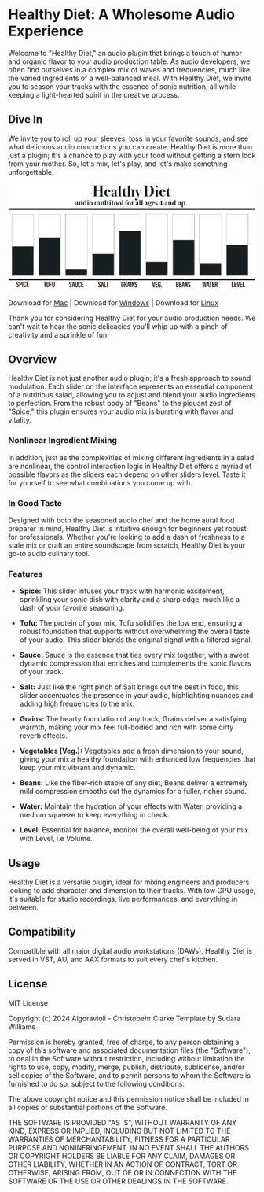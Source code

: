 
# Healthy Diet: A Wholesome Audio Experience
Welcome to "Healthy Diet," an audio plugin that brings a touch of humor and organic flavor to your audio production table. As audio developers, we often find ourselves in a complex mix of waves and frequencies, much like the varied ingredients of a well-balanced meal. With Healthy Diet, we invite you to season your tracks with the essence of sonic nutrition, all while keeping a light-hearted spirit in the creative process.

## Dive In
We invite you to roll up your sleeves, toss in your favorite sounds, and see what delicious audio concoctions you can create. Healthy Diet is more than just a plugin; it's a chance to play with your food without getting a stern look from your mother. So, let's mix, let's play, and let's make something unforgettable.

![Healthy Diet UI](docs/HealthyDiet.png)

Download for [Mac](https://github.com/algoravioli/MULTITOOL_HEALTHYDIET/releases/download/v1.3.3/Healthy.Diet-1.3.3-macOS.dmg) | Download for [Windows](https://github.com/algoravioli/MULTITOOL_HEALTHYDIET/releases/download/v1.3.3/Healthy.Diet-1.3.3-Windows.exe) | Download for [Linux](https://github.com/algoravioli/MULTITOOL_HEALTHYDIET/releases/download/v1.3.3/Healthy.Diet-1.3.3-Linux.zip)

Thank you for considering Healthy Diet for your audio production needs. We can't wait to hear the sonic delicacies you'll whip up with a pinch of creativity and a sprinkle of fun.

## Overview
Healthy Diet is not just another audio plugin; it's a fresh approach to sound modulation. Each slider on the interface represents an essential component of a nutritious salad, allowing you to adjust and blend your audio ingredients to perfection. From the robust body of "Beans" to the piquant zest of "Spice," this plugin ensures your audio mix is bursting with flavor and vitality. 

### Nonlinear Ingredient Mixing
In addition, just as the complexities of mixing different ingredients in a salad are nonlinear, the control interaction logic in Healthy Diet offers a myriad of possible flavors as the sliders each depend on other sliders level. Taste it for yourself to see what combinations you come up with.

### In Good Taste
Designed with both the seasoned audio chef and the home aural food preparer in mind, Healthy Diet is intuitive enough for beginners yet robust for professionals. Whether you're looking to add a dash of freshness to a stale mix or craft an entire soundscape from scratch, Healthy Diet is your go-to audio culinary tool.

### Features

- **Spice:** This slider infuses your track with harmonic excitement, sprinkling your sonic dish with clarity and a sharp edge, much like a dash of your favorite seasoning.

- **Tofu:** The protein of your mix, Tofu solidifies the low end, ensuring a robust foundation that supports without overwhelming the overall taste of your audio. This slider blends the original signal with a filtered signal.

- **Sauce:** Sauce is the essence that ties every mix together, with a sweet dynamic compression that enriches and complements the sonic flavors of your track.

- **Salt:** Just like the right pinch of Salt brings out the best in food, this slider accentuates the presence in your audio, highlighting nuances and adding high frequencies to the mix.

- **Grains:** The hearty foundation of any track, Grains deliver a satisfying warmth, making your mix feel full-bodied and rich with some dirty reverb effects.

- **Vegetables (Veg.):** Vegetables add a fresh dimension to your sound, giving your mix a healthy foundation with enhanced low frequencies that keep your mix vibrant and dynamic.

- **Beans:** Like the fiber-rich staple of any diet, Beans deliver a extremely mild compression smooths out the dynamics for a fuller, richer sound.

- **Water:** Maintain the hydration of your effects with Water, providing a medium squeeze to keep everything in check.

- **Level:** Essential for balance, monitor the overall well-being of your mix with Level, i.e Volume.

## Usage

Healthy Diet is a versatile plugin, ideal for mixing engineers and producers looking to add character and dimension to their tracks. With low CPU usage, it's suitable for studio recordings, live performances, and everything in between. 

## Compatibility

Compatible with all major digital audio workstations (DAWs), Healthy Diet is served in VST, AU, and AAX formats to suit every chef's kitchen.

## License 
MIT License

Copyright (c) 2024 Algoravioli - Christopehr Clarke
Template by Sudara Williams

Permission is hereby granted, free of charge, to any person obtaining a copy
of this software and associated documentation files (the "Software"), to deal
in the Software without restriction, including without limitation the rights
to use, copy, modify, merge, publish, distribute, sublicense, and/or sell
copies of the Software, and to permit persons to whom the Software is
furnished to do so, subject to the following conditions:

The above copyright notice and this permission notice shall be included in all
copies or substantial portions of the Software.

THE SOFTWARE IS PROVIDED "AS IS", WITHOUT WARRANTY OF ANY KIND, EXPRESS OR
IMPLIED, INCLUDING BUT NOT LIMITED TO THE WARRANTIES OF MERCHANTABILITY,
FITNESS FOR A PARTICULAR PURPOSE AND NONINFRINGEMENT. IN NO EVENT SHALL THE
AUTHORS OR COPYRIGHT HOLDERS BE LIABLE FOR ANY CLAIM, DAMAGES OR OTHER
LIABILITY, WHETHER IN AN ACTION OF CONTRACT, TORT OR OTHERWISE, ARISING FROM,
OUT OF OR IN CONNECTION WITH THE SOFTWARE OR THE USE OR OTHER DEALINGS IN THE
SOFTWARE.